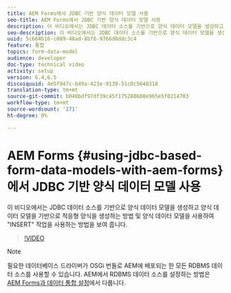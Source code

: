 ```yaml
---
title: AEM Forms에서 JDBC 기반 양식 데이터 모델 사용
seo-title: AEM Forms에서 JDBC 기반 양식 데이터 모델 사용
description: 이 비디오에서는 JDBC 데이터 소스를 기반으로 양식 데이터 모델을 생성하고 양식 데이터 모델을 기반으로 적응형 양식을 생성하는 방법 및 양식 데이터 모델을 사용하여 "INSERT" 작업을 사용하는 방법을 보여 줍니다.
seo-description: 이 비디오에서는 JDBC 데이터 소스를 기반으로 양식 데이터 모델을 생성하고 양식 데이터 모델을 기반으로 적응형 양식을 생성하는 방법 및 양식 데이터 모델을 사용하여 "INSERT" 작업을 사용하는 방법을 보여 줍니다.
uuid: 5c664b16-c089-48ad-8bf6-9766d0ddc3c4
feature: 통합
topics: form-data-model
audience: developer
doc-type: technical video
activity: setup
version: 6.4,6.5
discoiquuid: 4e5f947c-b49a-423e-9139-51c0c5648318
translation-type: tm+mt
source-git-commit: b040bdf97df39c45f175288608e965e5f0214703
workflow-type: tm+mt
source-wordcount: '171'
ht-degree: 0%

---
```



# AEM Forms {#using-jdbc-based-form-data-models-with-aem-forms}에서 JDBC 기반 양식 데이터 모델 사용

이 비디오에서는 JDBC 데이터 소스를 기반으로 양식 데이터 모델을 생성하고 양식 데이터 모델을 기반으로 적응형 양식을 생성하는 방법 및 양식 데이터 모델을 사용하여 &quot;INSERT&quot; 작업을 사용하는 방법을 보여 줍니다.

>[!VIDEO](https://video.tv.adobe.com/v/17736/?quality=9&learn=on)

>[!NOTE]
>
>필요한 데이터베이스 드라이버가 OSGi 번들로 AEM에 배포되는 한 모든 RDBMS 데이터 소스를 사용할 수 있습니다. AEM에서 RDBMS 데이터 소스를 설정하는 방법은 [AEM Forms과 데이터 통합 설정](/help/forms/adaptive-forms/data-integration-technical-video-setup.md)에서 다룹니다.

